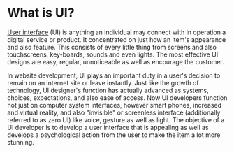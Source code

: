 # What is UI?

[User interface](https://www.eleken.co/blog-posts/ux-strategy-what-it-is-and-how-to-create-it) (UI) is anything an individual may connect with in operation a digital service or product. It concentrated on just how an item's appearance and also feature. This consists of every little thing from screens and also touchscreens, key-boards, sounds and even lights. The most effective UI designs are easy, regular, unnoticeable as well as encourage the customer.

In website development, UI plays an important duty in a user's decision to remain on an internet site or leave instantly. Just like the growth of technology, UI designer's function has actually advanced as systems, choices, expectations, and also ease of access. Now UI developers function not just on computer system interfaces, however smart phones, increased and virtual reality, and also "invisible" or screenless interface (additionally referred to as zero UI) like voice, gesture as well as light. The objective of a UI developer is to develop a user interface that is appealing as well as develops a psychological action from the user to make the item a lot more stunning.
